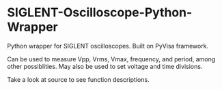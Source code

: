 # SIGLENT-Oscilloscope-Python-Wrapper
Python wrapper for SIGLENT oscilloscopes. Built on PyVisa framework.

Can be used to measure Vpp, Vrms, Vmax, frequency, and period, among other possiblities.
May also be used to set voltage and time divisions.

Take a look at source to see function descriptions.   